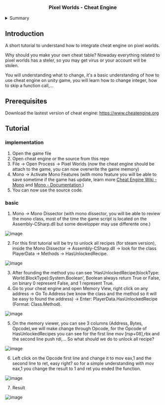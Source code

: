 <h3 align="center">Pixel Worlds - Cheat Engine</h3>

<details>
  <summary>Summary</summary>
  <ol>
    <li>
      <a href="#introduction">Introduction</a>
    </li>
    <li>
      <a href="#prerequisites">Prerequisites</a>
    </li>
    <li>
      <a href="#tutorial">Tutorial</a>
      <ul>
        <li><a href="#implementation">implementation</a></li>
        <li><a href="#basic">basic</a></li>
      </ul>
    </li>
  </ol>
</details>

## Introduction

A short tutorial to understand how to integrate cheat engine on pixel worlds.

Why should you make your own cheat table? Nowaday everything related to pixel worlds has a steler, so you may get virus or your account will be stolen.

You will understanding what to change, it's a basic understanding of how to use cheat engine on unity game, you will learn how to change integer, how to skip a function call,...

## Prerequisites

Download the lastest version of cheat engine: https://www.cheatengine.org

## Tutorial

### implementation
1. Open the game file
2. Open cheat engine or the source from this repo
3. File -> Open Process -> Pixel Worlds (now the cheat engine should be attach to the game, you can now overwrite the game memory)
4. Mono -> Activate Mono Features (with mono feature you will be able to save sometime if the game has update, learn more <a href="https://wiki.cheatengine.org/index.php?title=Mono">Cheat Engine Wiki - Mono</a> and <a href="https://www.mono-project.com/docs/">Mono - Documentation </a>)
5. You can now use the source code.

### basic
1. Mono -> Mono Dissector (with mono dissector, you will be able to review the mono class, most of the time the game script is located on the Assembly-CSharp.dll but some developper may use differente one.)

![image](https://user-images.githubusercontent.com/91699796/195326496-2efdba52-276f-4d30-b70e-92200c20563d.png)

2. For this first tutorial will be try to unlock all recipes (for steam version), inside the Mono Dissector -> Assembly-CSharp.dll -> look for the class PlayerData -> Methods -> HasUnlockedRecipe.

![image](https://user-images.githubusercontent.com/91699796/195327060-783706e0-5e2d-44cf-8cf1-1f1cc5d42ed1.png)

3. After founding the method you can see 'HasUnlockedRecipe(blockType: World.BlockType):System.Boolean', Boolean always return True or False, on binary 0 represent False, and 1 represent True.
4. Go to your cheat engine and open Memory View, right click on any address -> Go To Address (we know the class and the method so it will be easy to found the address) -> Enter: PlayerData.HasUnlockedRecipe (Format: Class.Method).

![image](https://user-images.githubusercontent.com/91699796/195327428-7c2bf15e-9886-41b1-a330-d1fe4e3be443.png)

5. On the memory viewer, you can see 3 columns (Address, Bytes, Opcode),we will make change through Opcode, for the Opcode of HasUnlockedRecipes you can see for the first line mov [rsp+08],rbx and the second line push rdi,... So what should we do to unlock all recipe?

![image](https://user-images.githubusercontent.com/91699796/195327548-390367db-cca6-4db0-8944-9a9c475f71d5.png)

6. Left click on the Opcode first line and change it to mov eax,1 and the second line to ret, easy right? so for a simple understanding with mov eax,1 you change the result to 1 and ret you ended the function.

![image](https://user-images.githubusercontent.com/91699796/195327659-da482c60-b460-4528-805a-75aa618bdeb0.png)

7. Result

![image](https://user-images.githubusercontent.com/91699796/195328072-4a429685-e03b-4ccd-84fe-da34b140844d.png)

